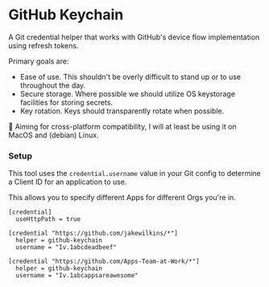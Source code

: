 # GitHub Keychain

A Git credential helper that works with GitHub's device flow implementation using refresh tokens.

Primary goals are:
- Ease of use. This shouldn't be overly difficult to stand up or to use throughout the day.
- Secure storage. Where possible we should utilize OS keystorage facilities for storing secrets.
- Key rotation. Keys should transparently rotate when possible.

🤞 Aiming for cross-platform compatibility, I will at least be using it on MacOS and (debian) Linux.


### Setup

This tool uses the `credential.username` value in your Git config to determine a Client ID for an application to use.

This allows you to specify different Apps for different Orgs you're in.


```
[credential]
  useHttpPath = true

[credential "https://github.com/jakewilkins/*"]
  helper = github-keychain
  username = "Iv.1abcdeadbeef"

[credential "https://github.com/Apps-Team-at-Work/*"]
  helper = github-keychain
  username = "Iv.1abcappsareawesome"
```

